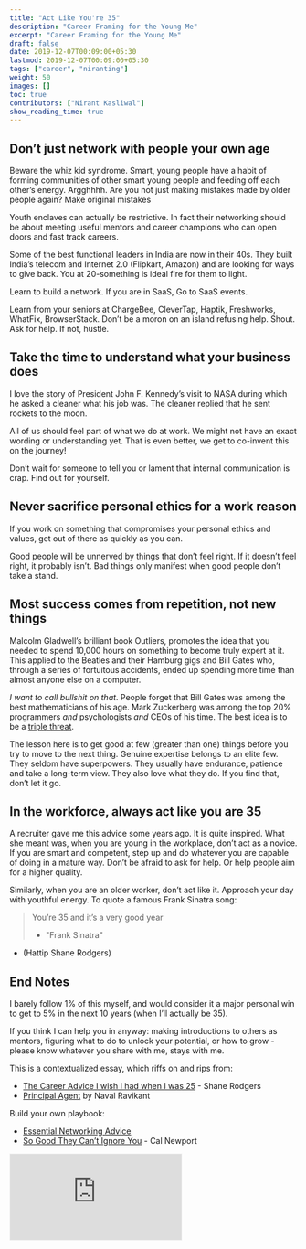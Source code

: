 ```yaml
---
title: "Act Like You're 35"
description: "Career Framing for the Young Me"
excerpt: "Career Framing for the Young Me"
draft: false
date: 2019-12-07T00:09:00+05:30
lastmod: 2019-12-07T00:09:00+05:30
tags: ["career", "niranting"]
weight: 50
images: []
toc: true
contributors: ["Nirant Kasliwal"]
show_reading_time: true
---
```



## Don’t just network with people your own age

Beware the whiz kid syndrome. Smart, young people have a habit of forming communities of other smart young people and feeding off each other’s energy. Argghhhh. Are you not just making mistakes made by older people again? Make original mistakes 

Youth enclaves can actually be restrictive. In fact their networking should be about meeting useful mentors and career champions who can open doors and fast track careers. 

Some of the best functional leaders in India are now in their 40s. They built India’s telecom and Internet 2.0 (Flipkart, Amazon) and are looking for ways to give back. You at 20-something is ideal fire for them to light. 

Learn to build a network. If you are in SaaS, Go to SaaS events.

Learn from your seniors at ChargeBee, CleverTap, Haptik, Freshworks, WhatFix, BrowserStack. Don’t be a moron on an island refusing help. Shout. Ask for help. If not, hustle.

## Take the time to understand what your business does

I love the story of President John F. Kennedy’s visit to NASA during which he asked a cleaner what his job was. The cleaner replied that he sent rockets to the moon. 

All of us should feel part of what we do at work. We might not have an exact wording or understanding yet. That is even better, we get to co-invent this on the journey!  

Don’t wait for someone to tell you or lament that internal communication is crap. Find out for yourself.

## Never sacrifice personal ethics for a work reason

If you work on something that compromises your personal ethics and values, get out of there as quickly as you can. 

Good people will be unnerved by things that don’t feel right. If it doesn’t feel right, it probably isn’t. Bad things only manifest when good people don’t take a stand.

## Most success comes from repetition, not new things

Malcolm Gladwell’s brilliant book Outliers, promotes the idea that you needed to spend 10,000 hours on something to become truly expert at it. This applied to the Beatles and their Hamburg gigs and Bill Gates who, through a series of fortuitous accidents, ended up spending more time than almost anyone else on a computer.

_I want to call bullshit on that_. People forget that Bill Gates was among the best mathematicians of his age. Mark Zuckerberg was among the top 20% programmers _and_ psychologists _and_ CEOs of his time. The best idea is to be a [triple threat](https://dilbertblog.typepad.com/the_dilbert_blog/2007/07/career-advice.html).

The lesson here is to get good at few (greater than one) things before you try to move to the next thing. Genuine expertise belongs to an elite few. They seldom have superpowers. They usually have endurance, patience and take a long-term view. They also love what they do. If you find that, don’t let it go.

## In the workforce, always act like you are 35

A recruiter gave me this advice some years ago. It is quite inspired. What she meant was, when you are young in the workplace, don’t act as a novice. If you are smart and competent, step up and do whatever you are capable of doing in a mature way. Don’t be afraid to ask for help. Or help people aim for a higher quality.

Similarly, when you are an older worker, don’t act like it. Approach your day with youthful energy. To quote a famous Frank Sinatra song:

> You’re 35 and it’s a very good year
> - "Frank Sinatra"

- (Hattip Shane Rodgers)

## End Notes

I barely follow 1% of this myself, and would consider it a major personal win to get to 5% in the next 10 years (when I’ll actually be 35). 

If you think I can help you in anyway: making introductions to others as mentors, figuring what to do to unlock your potential, or how to grow - please know whatever you share with me, stays with me. 

This is a contextualized essay, which riffs on and rips from:

* [The Career Advice I wish I had when I was 25](https://www.linkedin.com/pulse/career-advice-i-wish-had-25-shane-rodgers/) - Shane Rodgers
* [Principal Agent](https://nav.al/principal-agent) by Naval Ravikant

Build your own playbook:

* [Essential Networking Advice](https://firstround.com/review/reach-out-stay-in-touch-and-deepen-your-connections-with-this-essential-networking-advice/)
* [So Good They Can’t Ignore You](https://www.amazon.com/gp/product/1455509124/) - Cal Newport

<iframe src="https://niranting.substack.com/embed" style="border:1px solid #EEE; background:white;" frameborder="0" scrolling="no"></iframe>